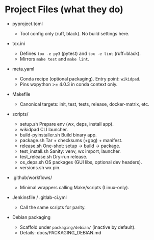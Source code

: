 # Project Files (what they do)

- pyproject.toml
  - Tool config only (ruff, black). No build settings here.

- tox.ini
  - Defines `tox -e py3` (pytest) and `tox -e lint` (ruff+black).
  - Mirrors `make test` and `make lint`.

- meta.yaml
  - Conda recipe (optional packaging). Entry point: `wikidpad`.
  - Pins wxpython >= 4.0.3 in conda context only.

- Makefile
  - Canonical targets: init, test, tests, release, docker-matrix, etc.

- scripts/
  - setup.sh       Prepare env (wx, deps, install app).
  - wikidpad       CLI launcher.
  - build-pyinstaller.sh  Build binary app.
  - package.sh     Tar + checksums (+gpg) + manifest.
  - release.sh     One-shot: setup → build → package.
  - test_install.sh  Sanity: venv, wx import, launcher.
  - test_release.sh  Dry-run release.
  - os_deps.sh     OS packages (GUI libs, optional dev headers).
  - versions.sh    wx pin.

- .github/workflows/
  - Minimal wrappers calling Make/scripts (Linux-only).

- Jenkinsfile / .gitlab-ci.yml
  - Call the same scripts for parity.

- Debian packaging
  - Scaffold under `packaging/debian/` (inactive by default).
  - Details: docs/PACKAGING_DEBIAN.md
